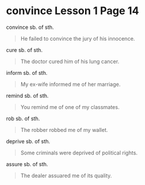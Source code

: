 # convince Lesson 1 Page 14

convince sb. of sth.

>He failed to convince the jury of his innocence.

cure sb. of sth.

>The doctor cured him of his lung cancer.

inform sb. of sth.

>My ex-wife informed me of her marriage.

remind sb. of sth.

>You remind me of one of my classmates.

rob sb. of sth.

>The robber robbed me of my wallet.

deprive sb. of sth.

>Some criminals were deprived of political rights.

assure sb. of sth.

>The dealer assuared me of its quality.
